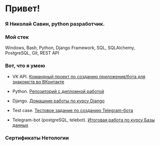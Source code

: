 # Привет!

### Я <b>Николай Савин</b>, python разработчик.

### Мой стек

Windows, Bash, Python, Django Framework, SQL, SQLAlchemy, PostgreSQL, Git, REST API

### Вот, что я умею

- VK API. [Командный проект по созданию приложения/бота для знакомств во ВКонтакте](https://github.com/SavinNik/Team_project_PD_108)

- Python. [Репозиторий с дипломной работой](https://github.com/SavinNik/py-diplom-basic)

- Django. [Домашние работы по курсу Django](https://github.com/SavinNik/Django_hw)

- Test case. [Тестовое задание по созданию Telegram-бота](https://github.com/SavinNik/Case-TG-bot)

- Telegram-bot (postgreSQL, telebot). [Итоговая работа по курсу Базы данных](https://github.com/mikepro-alfamail-ru/sql-29-final)

### Сертификаты Нетологии
